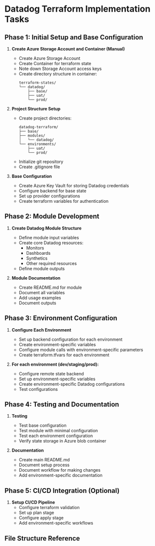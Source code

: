 # Datadog Terraform Implementation Tasks

## Phase 1: Initial Setup and Base Configuration

1. **Create Azure Storage Account and Container (Manual)**
   - Create Azure Storage Account
   - Create Container for terraform state
   - Note down Storage Account access keys
   - Create directory structure in container:
     ```
     terraform-states/
     └── datadog/
         ├── base/
         ├── uat/
         └── prod/
     ```

2. **Project Structure Setup**
   - Create project directories:
     ```
     datadog-terraform/
     ├── base/
     ├── modules/
     │   └── datadog/
     └── environments/
         ├── uat/
         └── prod/
     ```
   - Initialize git repository
   - Create .gitignore file

3. **Base Configuration**
   - Create Azure Key Vault for storing Datadog credentials
   - Configure backend for base state
   - Set up provider configurations
   - Create terraform variables for authentication

## Phase 2: Module Development

1. **Create Datadog Module Structure**
   - Define module input variables
   - Create core Datadog resources:
     - Monitors
     - Dashboards
     - Synthetics
     - Other required resources
   - Define module outputs

2. **Module Documentation**
   - Create README.md for module
   - Document all variables
   - Add usage examples
   - Document outputs

## Phase 3: Environment Configuration

1. **Configure Each Environment**
   - Set up backend configuration for each environment
   - Create environment-specific variables
   - Configure module calls with environment-specific parameters
   - Create terraform.tfvars for each environment

2. **For each environment (dev/staging/prod):**
   - Configure remote state backend
   - Set up environment-specific variables
   - Create environment-specific Datadog configurations
   - Test configurations

## Phase 4: Testing and Documentation

1. **Testing**
   - Test base configuration
   - Test module with minimal configuration
   - Test each environment configuration
   - Verify state storage in Azure blob container

2. **Documentation**
   - Create main README.md
   - Document setup process
   - Document workflow for making changes
   - Add environment-specific documentation

## Phase 5: CI/CD Integration (Optional)

1. **Setup CI/CD Pipeline**
   - Configure terraform validation
   - Set up plan stage
   - Configure apply stage
   - Add environment-specific workflows

## File Structure Reference 
